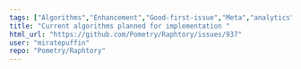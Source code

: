 ```yaml
---
tags: ["Algorithms","Enhancement","Good-first-issue","Meta","analytics","embeddable-database","graph","graph-algorithms","graph-analysis","graph-database","graph-theory","graphviz","python","rust","temporal-networks","time-series"]
title: "Current algorithms planned for implementation "
html_url: "https://github.com/Pometry/Raphtory/issues/937"
user: "miratepuffin"
repo: "Pometry/Raphtory"
---
```


